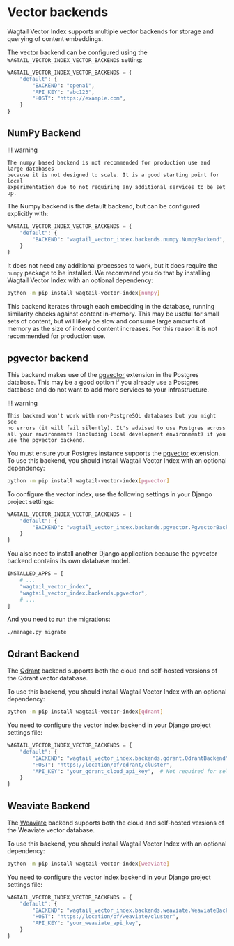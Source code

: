 # Vector backends

Wagtail Vector Index supports multiple vector backends for storage and querying of content embeddings.

The vector backend can be configured using the `WAGTAIL_VECTOR_INDEX_VECTOR_BACKENDS` setting:

```python
WAGTAIL_VECTOR_INDEX_VECTOR_BACKENDS = {
    "default": {
        "BACKEND": "openai",
        "API_KEY": "abc123",
        "HOST": "https://example.com",
    }
}
```

## NumPy Backend

!!! warning

    The numpy based backend is not recommended for production use and large databases
    because it is not designed to scale. It is a good starting point for local
    experimentation due to not requiring any additional services to be set up.

The Numpy backend is the default backend, but can be configured explicitly with:

```python
WAGTAIL_VECTOR_INDEX_VECTOR_BACKENDS = {
    "default": {
        "BACKEND": "wagtail_vector_index.backends.numpy.NumpyBackend",
    }
}
```

It does not need any additional processes to work, but it does require the
`numpy` package to be installed. We recommend you do that by installing
Wagtail Vector Index with an optional dependency:

```sh
python -m pip install wagtail-vector-index[numpy]
```

This backend iterates through each embedding in the database, running similarity
checks against content in-memory. This may be useful for small sets of content,
but will likely be slow and consume large amounts of memory as the size of
indexed content increases. For this reason it is not recommended for production
use.


## pgvector backend

This backend makes use of the [pgvector](https://github.com/pgvector/pgvector) extension
in the Postgres database. This may be a good option if you already use a Postgres database
and do not want to add more services to your infrastructure.

!!! warning

    This backend won't work with non-PostgreSQL databases but you might see
    no errors (it will fail silently). It's advised to use Postgres across
    all your environments (including local development environment) if you
    use the pgvector backend.

You must ensure your Postgres instance supports the
[pgvector](https://github.com/pgvector/pgvector) extension. To use this
backend, you should install Wagtail Vector Index with an optional dependency:

```sh
python -m pip install wagtail-vector-index[pgvector]
```

To configure the vector index, use the following settings in your Django
project settings:

```python
WAGTAIL_VECTOR_INDEX_VECTOR_BACKENDS = {
    "default": {
        "BACKEND": "wagtail_vector_index.backends.pgvector.PgvectorBackend",
    }
}
```

You also need to install another Django application because the pgvector backend
contains its own database model.

```python
INSTALLED_APPS = [
    # ...
    "wagtail_vector_index",
    "wagtail_vector_index.backends.pgvector",
    # ...
]
```

And you need to run the migrations:

```sh
./manage.py migrate
```

## Qdrant Backend

The [Qdrant](https://qdrant.tech/) backend supports both the cloud and self-hosted
versions of the Qdrant vector database.

To use this backend, you should install Wagtail Vector Index with an optional
dependency:

```sh
python -m pip install wagtail-vector-index[qdrant]
```

You need to configure the vector index backend in your Django project
settings file:

```python
WAGTAIL_VECTOR_INDEX_VECTOR_BACKENDS = {
    "default": {
        "BACKEND": "wagtail_vector_index.backends.qdrant.QdrantBackend",
        "HOST": "https://location/of/qdrant/cluster",
        "API_KEY": "your_qdrant_cloud_api_key",  # Not required for self-hosted installations
    }
}
```

## Weaviate Backend

The [Weaviate](https://weaviate.io/) backend supports both the cloud and
self-hosted versions of the Weaviate vector database.

To use this backend, you should install Wagtail Vector Index with an optional
dependency:

```sh
python -m pip install wagtail-vector-index[weaviate]
```

You need to configure the vector index backend in your Django project
settings file:

```python
WAGTAIL_VECTOR_INDEX_VECTOR_BACKENDS = {
    "default": {
        "BACKEND": "wagtail_vector_index.backends.weaviate.WeaviateBackend",
        "HOST": "https://location/of/weaviate/cluster",
        "API_KEY": "your_weaviate_api_key",
    }
}
```
